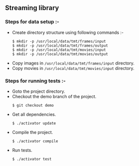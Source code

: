 
## Streaming library

### Steps for data setup :-

* Create directory structure using following commands :-     
     ``` 
     $ mkdir -p /usr/local/data/tmt/frames/input
     $ mkdir -p /usr/local/data/tmt/frames/output
     $ mkdir -p /usr/local/data/tmt/movies/input
     $ mkdir -p /usr/local/data/tmt/movies/output
     ```
* Copy images in ```/usr/local/data/tmt/frames/input``` directory.
* Copy movies in ```/usr/local/data/tmt/movies/input``` directory.

### Steps for running tests :-

* Goto the project directory.
* Checkout the demo branch of the project. 
     ```
	 $ git checkout demo
     ```
* Get all dependencies. 
     ```
     $ ./activator update
     ```
* Compile the project.
     ```
     $ ./activator compile
     ```
* Run tests. 
     ```
     $ ./activator test
     ```
